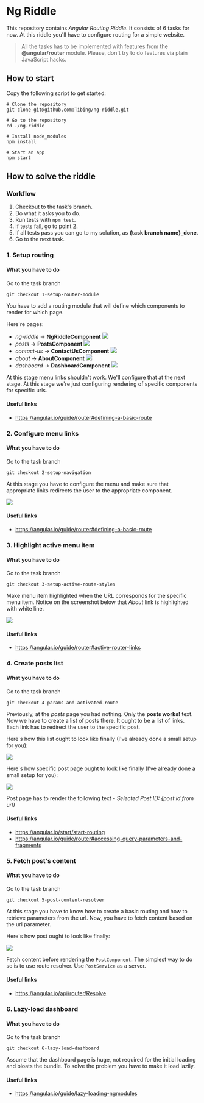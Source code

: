 # Ng Riddle

This repository contains *Angular Routing Riddle*.
It consists of 6 tasks for now.
At this riddle you'll have to configure routing for a simple website.

> All the tasks has to be implemented with features from the **@angular/router** module.
> Please, don't try to do features via plain JavaScript hacks.

## How to start

Copy the following script to get started:

```shell
# Clone the repository
git clone git@github.com:Tibing/ng-riddle.git

# Go to the repository
cd ./ng-riddle

# Install node_modules
npm install

# Start an app
npm start
```

## How to solve the riddle

### Workflow

1. Checkout to the task's branch.
2. Do what it asks you to do.
3. Run tests with `npm test`.
4. If tests fail, go to point 2.
5. If all tests pass you can go to my solution, as **{task branch name}_done**.
6. Go to the next task.

### 1. Setup routing

#### What you have to do

Go to the task branch

```shell
git checkout 1-setup-router-module
```

You have to add a routing module that will define which components to render for which page.

Here're pages:
- *ng-riddle* -> **NgRiddleComponent**
  ![](readme-assets/task-1/ng-riddle.png)
- *posts* -> **PostsComponent**
  ![](readme-assets/task-1/posts.png)
- *contact-us* -> **ContactUsComponent**
  ![](readme-assets/task-1/contact-us.png)
- *about* -> **AboutComponent**
  ![](readme-assets/task-1/about.png)
- *dashboard* -> **DashboardComponent**
  ![](readme-assets/task-1/dashboard.png)
  
At this stage menu links shouldn't work.
We'll configure that at the next stage.
At this stage we're just configuring rendering of specific components for specific urls.

#### Useful links

- https://angular.io/guide/router#defining-a-basic-route

### 2. Configure menu links

#### What you have to do

Go to the task branch

```shell
git checkout 2-setup-navigation
```

At this stage you have to configure the menu and make sure that
appropriate links redirects the user to the appropriate component.

![](readme-assets/task-2/ng-riddle.png)

#### Useful links

- https://angular.io/guide/router#defining-a-basic-route

### 3. Highlight active menu item

#### What you have to do

Go to the task branch

```shell
git checkout 3-setup-active-route-styles
```

Make menu item highlighted when the URL corresponds for the specific menu item.
Notice on the screenshot below that *About* link is highlighted with white line.

![](readme-assets/task-3/about.png)

#### Useful links

- https://angular.io/guide/router#active-router-links

### 4. Create posts list

#### What you have to do

Go to the task branch

```shell
git checkout 4-params-and-activated-route
```

Previously, at the *posts* page you had nothing.
Only the **posts works!** text.
Now we have to create a list of posts there.
It ought to be a list of links.
Each link has to redirect the user to the specific post.

Here's how this list ought to look like finally (I've already done a small setup for you):

![](readme-assets/task-4/posts.png)

Here's how specific post page ought to look like finally (I've already done a small setup for you):

![](readme-assets/task-4/post.png)

Post page has to render the following text - *Selected Post ID: {post id from url}*

#### Useful links

- https://angular.io/start/start-routing
- https://angular.io/guide/router#accessing-query-parameters-and-fragments

### 5. Fetch post's content

#### What you have to do

Go to the task branch

```shell
git checkout 5-post-content-resolver
```

At this stage you have to know how to create a basic routing and how to retrieve parameters from the url.
Now, you have to fetch content based on the url parameter.

Here's how post ought to look like finally:

![](readme-assets/task-5/post.png)

Fetch content before rendering the `PostComponent`.
The simplest way to do so is to use route resolver.
Use `PostService` as a server.

#### Useful links

- https://angular.io/api/router/Resolve

### 6. Lazy-load dashboard

#### What you have to do

Go to the task branch

```shell
git checkout 6-lazy-load-dashboard
```

Assume that the dashboard page is huge, not required for the initial loading and bloats the bundle.
To solve the problem you have to make it load lazily.

#### Useful links

- https://angular.io/guide/lazy-loading-ngmodules
